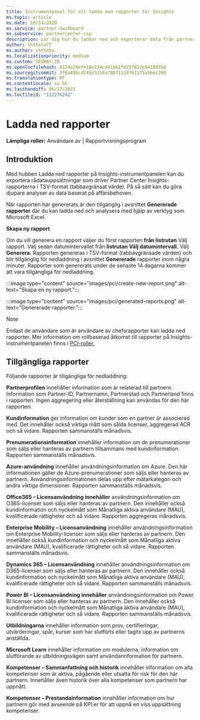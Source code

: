 ```yaml
---
title: Instrumentpanel för att ladda ned rapporter för Insights
ms.topic: article
ms.date: 10/14/2020
ms.service: partner-dashboard
ms.subservice: partnercenter-csp
description: Lär dig hur du laddar ned och exporterar data från partnercentrets enhetliga rapportinstrumentpanel och från Partner Center Insights-rapporter.
author: shthota77
ms.author: shthota
ms.localizationpriority: medium
ms.custom: SEOMAY.20
ms.openlocfilehash: 6124e20efe16e134c441bb1fd72f022e841083b0
ms.sourcegitcommit: 376a49bcd245d3358a78871128761175a96ec200
ms.translationtype: MT
ms.contentlocale: sv-SE
ms.lasthandoff: 06/17/2021
ms.locfileid: "112276242"
---
```

# <a name="download-reports"></a>Ladda ned rapporter

**Lämpliga roller:** Användare av | Rapportvisningsprogram

## <a name="introduction"></a>Introduktion

Med hubben Ladda ned rapporter på Insights-instrumentpanelen kan du exportera rådatauppsättningar som driver Partner Center Insights-rapporterna i TSV-format (tabbavgränsat värde). På så sätt kan du göra djupare analyser av data baserat på affärsbehoven.

När rapporten har genererats är den tillgänglig i avsnittet **Genererade rapporter** där du kan ladda ned och analysera med hjälp av verktyg som Microsoft Excel.

**Skapa ny rapport**

Om du vill generera en rapport väljer du först rapporten **från listrutan** Välj rapport. Välj sedan datumintervallet från **listrutan Välj datumintervall.** Välj **Generera.** Rapporten genereras i TSV-format (tabbavgränsade värden) och blir tillgänglig för nedladdning i avsnittet **Genererade** rapporter inom några minuter. Rapporter som genererats under de senaste 14 dagarna kommer att vara tillgängliga för nedladdning.

:::image type="content" source="images/pci/create-new-report.png" alt-text="Skapa en ny rapport.":::

:::image type="content" source="images/pci/generated-reports.png" alt-text="Genererade rapporter.":::

>[!NOTE] 
>Endast de användare som är användare av chefsrapporter kan ladda ned rapporter. Mer information om rollbaserad åtkomst till rapporter på Insights-instrumentpanelen finns i [PCI-roller.](pci-roles.md) 

## <a name="available-reports"></a>Tillgängliga rapporter

Följande rapporter är tillgängliga för nedladdning:

**Partnerprofilen** innehåller information som är relaterad till partnern. Information som Partner-ID, Partnernamn, Partnerstad och Partnerland finns i rapporten. Ingen aggregering eller återställning kan användas för den här rapporten.

**Kundinformation** ger information om kunder som en partner är associerad med. Det innehåller också viktiga mått som sålda licenser, aggregerad ACR och så vidare. Rapporten sammanställs månadsvis.

**Prenumerationsinformation** innehåller information om de prenumerationer som säljs eller hanteras av partnern tillsammans med kundinformation. Rapporten sammanställs månadsvis.

**Azure-användning** innehåller användningsinformation om Azure. Den här informationen gäller de Azure-prenumerationer som säljs eller hanteras av partnern. Användningsinformationen delas upp efter mätarkategori och andra viktiga dimensioner. Rapporten sammanställs månadsvis.

**Office365 – Licensanvändning innehåller** användningsinformation om O365-licenser som säljs eller hanteras av partnern. Den innehåller också kundinformation och nyckelmått som Månatliga aktiva användare (MAU), kvalificerade rättigheter och så vidare. Rapporten aggregeras månadsvis.

**Enterprise Mobility – Licensanvändning**  innehåller användningsinformation om Enterprise Mobility-licenser som säljs eller hanteras av partnern. Den innehåller också kundinformation och nyckelmått som Månatliga aktiva användare (MAU), kvalificerade rättigheter och så vidare. Rapporten sammanställs månadsvis.

**Dynamics 365 – Licensanvändning** innehåller användningsinformation om D365-licenser som säljs eller hanteras av partnern. Den innehåller också kundinformation och nyckelmått som Månatliga aktiva användare (MAU), kvalificerade rättigheter och så vidare. Rapporten sammanställs månadsvis.

**Power BI – Licensanvändning innehåller** användningsinformation om Power BI licenser som säljs eller hanteras av partnern. Den innehåller också kundinformation och nyckelmått som Månatliga aktiva användare (MAU), kvalificerade rättigheter och så vidare. Rapporten sammanställs månadsvis.

**Utbildningarna** innehåller information som prov, certifieringar, utvärderingar, spår, kurser som har slutförts eller tagits upp av partnerns anställda.

**Microsoft Learn** innehåller information om modulerna, information om slutförande av utbildningsvägen samt användarinformation för partnern.

**Kompetenser – Sammanfattning och historik** innehåller information om alla kompetenser som är aktiva, pågående eller utsatta för risk för den här partnern. Innehåller även historik över alla kompetenser som partnern har uppnått.

**Kompetenser – Prestandainformation** innehåller information om hur partnern gör med avseende på KPI:er för att uppnå en viss uppsättning kompetenser.

